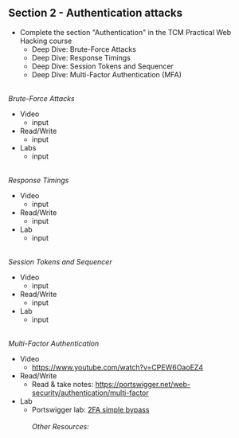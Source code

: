 ## **Section 2 - Authentication attacks** <br>
- Complete the section "Authentication" in the TCM Practical Web Hacking course
  - Deep Dive: Brute-Force Attacks
  - Deep Dive: Response Timings
  - Deep Dive: Session Tokens and Sequencer
  - Deep Dive: Multi-Factor Authentication (MFA)
<br><br>

*Brute-Force Attacks*
- Video
   - input
- Read/Write
   - input
- Labs
   - input
<br><br>

*Response Timings*
- Video
   - input
- Read/Write
   - input
- Lab
   - input
<br><br>

*Session Tokens and Sequencer*
- Video
   - input
- Read/Write
   - input
- Lab
  - input
<br><br>

*Multi-Factor Authentication* <br>
- Video
   - https://www.youtube.com/watch?v=CPEW6OaoEZ4
- Read/Write
   - Read & take notes: https://portswigger.net/web-security/authentication/multi-factor
- Lab
  - Portswigger lab: <a href="https://portswigger.net/web-security/authentication/multi-factor">2FA simple bypass</a>
<br><br>
*Other Resources:* <br>

